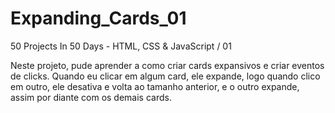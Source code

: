# Expanding_Cards_01
50 Projects In 50 Days - HTML, CSS &amp; JavaScript / 01

Neste projeto, pude aprender a como criar cards expansivos e criar eventos de clicks. Quando eu clicar em algum card, ele expande, logo quando clico em outro, ele desativa
e volta ao tamanho anterior, e o outro expande, assim por diante com os demais cards.
